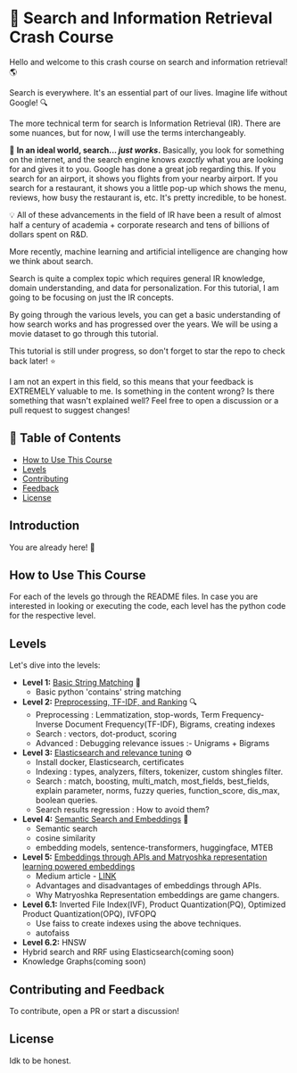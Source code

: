 # 🚀 Search and Information Retrieval Crash Course

Hello and welcome to this crash course on search and information retrieval! 🌎

Search is everywhere. It's an essential part of our lives. Imagine life without Google! 🔍

The more technical term for search is Information Retrieval (IR). There are some nuances, but for now, I will use the terms interchangeably.

🔧 **In an ideal world, search... _just works_.** Basically, you look for something on the internet, and the search engine knows _exactly_ what you are looking for and gives it to you. Google has done a great job regarding this. If you search for an airport, it shows you flights from your nearby airport. If you search for a restaurant, it shows you a little pop-up which shows the menu, reviews, how busy the restaurant is, etc. It's pretty incredible, to be honest.

💡 All of these advancements in the field of IR have been a result of almost half a century of academia + corporate research and tens of billions of dollars spent on R&D.

More recently, machine learning and artificial intelligence are changing how we think about search.

Search is quite a complex topic which requires general IR knowledge, domain understanding, and data for personalization. For this tutorial, I am going to be focusing on just the IR concepts.

By going through the various levels, you can get a basic understanding of how search works and has progressed over the years. We will be using a movie dataset to go through this tutorial.

This tutorial is still under progress, so don't forget to star the repo to check back later! ⭐

I am not an expert in this field, so this means that your feedback is EXTREMELY valuable to me. Is something in the content wrong? Is there something that wasn't explained well? Feel free to open a discussion or a pull request to suggest changes!

## 📘 Table of Contents

- [How to Use This Course](#how-to-use-this-course)
- [Levels](#levels)
- [Contributing](#contributing)
- [Feedback](#feedback)
- [License](#license)

## Introduction

You are already here! 🎉

## How to Use This Course

For each of the levels go through the README files. In case you are interested in looking or executing the code, each level has the python code for the respective level.

## Levels

Let's dive into the levels:

- **Level 1:** [Basic String Matching](https://github.com/ujjwalm29/movie-search/tree/master/level_1_basic_string_matching) 📝
  - Basic python 'contains' string matching
- **Level 2:** [Preprocessing, TF-IDF, and Ranking](https://github.com/ujjwalm29/movie-search/tree/master/level_2_preprocessing_tfidf_ranked) 🔍
  - Preprocessing : Lemmatization, stop-words, Term Frequency-Inverse Document Frequency(TF-IDF), Bigrams, creating indexes
  - Search : vectors, dot-product, scoring
  - Advanced : Debugging relevance issues :- Unigrams + Bigrams
- **Level 3:** [Elasticsearch and relevance tuning](https://github.com/ujjwalm29/movie-search/tree/master/level_3_elasticsearch_relevance_tuning) ⚙️
  - Install docker, Elasticsearch, certificates
  - Indexing : types, analyzers, filters, tokenizer, custom shingles filter.
  - Search : match, boosting, multi_match, most_fields, best_fields, explain parameter, norms, fuzzy queries, function_score, dis_max, boolean queries.
  - Search results regression : How to avoid them?
- **Level 4:** [Semantic Search and Embeddings](https://github.com/ujjwalm29/movie-search/tree/master/level_4_embeddings_and_semantic_search) 🧠
  - Semantic search
  - cosine similarity
  - embedding models, sentence-transformers, huggingface, MTEB
- **Level 5:** [Embeddings through APIs and Matryoshka representation learning powered embeddings](https://github.com/ujjwalm29/movie-search/tree/master/level_5_openai_embeddings_MRL)
  - Medium article - [LINK](https://ujjwalm29.medium.com/matryoshka-representation-learning-a-guide-to-faster-semantic-search-1c9025543530)
  - Advantages and disadvantages of embeddings through APIs.
  - Why Matryoshka Representation embeddings are game changers.
- **Level 6.1:** Inverted File Index(IVF), Product Quantization(PQ), Optimized Product Quantization(OPQ), IVFOPQ
  - Use faiss to create indexes using the above techniques.
  - autofaiss
- **Level 6.2:** HNSW
- Hybrid search and RRF using Elasticsearch(coming soon) 
- Knowledge Graphs(coming soon)

## Contributing and Feedback

To contribute, open a PR or start a discussion!

## License

Idk to be honest.

